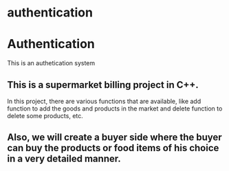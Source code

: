 # authentication

# Authentication
This is an authetication system

## This is a supermarket billing project in C++. 
In this project, there are various functions that are available, 
like add function to add the goods and products in the market and delete function to delete some products, etc. 

## Also, we will create a buyer side where the buyer can buy the products or food items of his choice in a very detailed manner.
